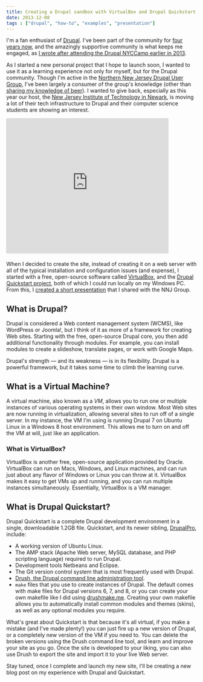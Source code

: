 ```yaml
---
title: Creating a Drupal sandbox with VirtualBox and Drupal Quickstart (Presentation)
date: 2013-12-08
tags : ["drupal", "how-to", "examples", "presentation"]
---
```


I'm a fan enthusiast of [Drupal](http://drupal.org "Drupal"). I've been part of the community for [four years now](https://drupal.org/user/623158 "My profile on drupal.org"), and the amazingly supportive community is what keeps me engaged, as [I wrote after attending the Drupal NYCCamp earlier in 2013](../3-07-17-a-tech-writers-thoughts-on-nyc-drupal-camp-2013/ "A Tech Writer's Thoughts on NYC Drupal Camp 2013").

As I started a new personal project that I hope to launch soon, I wanted to use it as a learning experience not only for myself, but for the Drupal community. Though I'm active in the [Northern New Jersey Drupal User Group](https://groups.drupal.org/new-jersey/nnj "NNJ Drupal Group"), I've been largely a consumer of the group's knowledge (other than [sharing my knowledge of beer](../1-03-09-omg-i-hate-beer/ "OMG i hate beer!")). I wanted to give back, especially as this year our host, the [New Jersey Institute of Technology in Newark](http://njit.edu), is moving a lot of their tech infrastructure to Drupal and their computer science students are showing an interest.

<iframe style="border: 1px solid #CCC; border-width: 1px 1px 0; margin-bottom: 5px;" src="http://www.slideshare.net/slideshow/embed_code/28217861" width="427" height="356" frameborder="0" marginwidth="0" marginheight="0" scrolling="no" allowfullscreen="allowfullscreen"></iframe>

When I decided to create the site, instead of creating it on a web server with all of the typical installation and configuration issues (and expense), I started with a free, open-source software called [VirtualBox](http://virtualbox.org), and the [Drupal Quickstart project](http://drupal.org/project/quickstart "Drupal Quickstart project"), both of which I could run locally on my Windows PC. From this, I [created a short presentation](https://www.slideshare.net/theedmarsh/creating-a-drupal-sandbox-using-virtualbox-and-drupal-quickstart "Presentation: Creating a Drupal sandbox on slideshare.net") that I shared with the NNJ Group.

## What is Drupal?

 Drupal is considered a Web content management system (WCMS), like WordPress or Joomla!, but I think of it as more of a framework for creating Web sites. Starting with the free, open-source Drupal core, you then add additional functionality through modules. For example, you can install modules to create a slideshow, translate pages, or work with Google Maps.

Drupal's strength &mdash; and its weakness &mdash; is in its flexibility. Drupal is a powerful framework, but it takes some time to climb the learning curve.

## What is a Virtual Machine?

A virtual machine, also known as a *VM*, allows you to run one or multiple instances of various operating systems in their own window. Most Web sites are now running in virtualization, allowing several sites to run off of a single server. In my instance, the VM I'm using is running Drupal 7 on Ubuntu Linux in a Windows 8 host environment. This allows me to turn on and off the VM at will, just like an application.

### What is VirtualBox?

VirtualBox is another free, open-source application provided by Oracle. VirtualBox can run on Macs, Windows, and Linux machines, and can run just about any flavor of Windows or Linux you can throw at it. VirtualBox makes it easy to get VMs up and running, and you can run multiple instances simultaneously. Essentially, VirtualBox is a VM manager.

## What is Drupal Quickstart?

Drupal Quickstart is a complete Drupal development environment in a single, downloadable 1.2GB file. Quickstart, and its newer sibling, [DrupalPro](http://drupal.org/project/drupalpro), include:

- A working version of Ubuntu Linux.
- The AMP stack (Apache Web server, MySQL database, and PHP scripting language) required to run Drupal.
- Development tools Netbeans and Eclipse.
- The Git version control system that is most frequently used with Drupal.
- [Drush, the Drupal command line administration tool](http://drush.org).
- `make` files that you use to create instances of Drupal. The default comes with make files for Drupal versions 6, 7, and 8, or you can create your own makefile like I did using [drushmake.me](http://drushmake.me). Creating your own makefile allows you to automatically install common modules and themes (skins), as well as any optional modules you require.

What's great about Quickstart is that because it's all virtual, if you make a mistake (and I've made plenty!) you can just fire up a new version of Drupal, or a completely new version of the VM if you need to. You can delete the broken versions using the Drush command line tool, and learn and improve your site as you go. Once the site is developed to your liking, you can also use Drush to export the site and import it to your live Web server.

Stay tuned, once I complete and launch my new site, I'll be creating a new blog post on my experience with Drupal and Quickstart.
